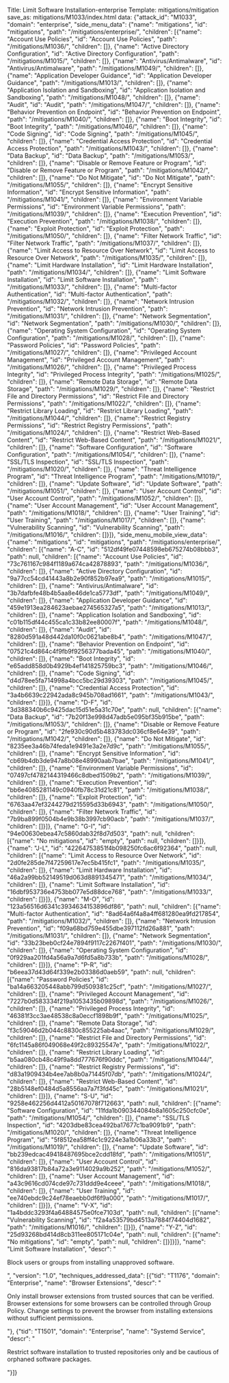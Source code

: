 Title: Limit Software Installation-enterprise
Template: mitigations/mitigation
save_as: mitigations/M1033/index.html
data: {"attack_id": "M1033", "domain": "enterprise", "side_menu_data": {"name": "mitigations", "id": "mitigations", "path": "/mitigations/enterprise/", "children": [{"name": "Account Use Policies", "id": "Account Use Policies", "path": "/mitigations/M1036/", "children": []}, {"name": "Active Directory Configuration", "id": "Active Directory Configuration", "path": "/mitigations/M1015/", "children": []}, {"name": "Antivirus/Antimalware", "id": "Antivirus/Antimalware", "path": "/mitigations/M1049/", "children": []}, {"name": "Application Developer Guidance", "id": "Application Developer Guidance", "path": "/mitigations/M1013/", "children": []}, {"name": "Application Isolation and Sandboxing", "id": "Application Isolation and Sandboxing", "path": "/mitigations/M1048/", "children": []}, {"name": "Audit", "id": "Audit", "path": "/mitigations/M1047/", "children": []}, {"name": "Behavior Prevention on Endpoint", "id": "Behavior Prevention on Endpoint", "path": "/mitigations/M1040/", "children": []}, {"name": "Boot Integrity", "id": "Boot Integrity", "path": "/mitigations/M1046/", "children": []}, {"name": "Code Signing", "id": "Code Signing", "path": "/mitigations/M1045/", "children": []}, {"name": "Credential Access Protection", "id": "Credential Access Protection", "path": "/mitigations/M1043/", "children": []}, {"name": "Data Backup", "id": "Data Backup", "path": "/mitigations/M1053/", "children": []}, {"name": "Disable or Remove Feature or Program", "id": "Disable or Remove Feature or Program", "path": "/mitigations/M1042/", "children": []}, {"name": "Do Not Mitigate", "id": "Do Not Mitigate", "path": "/mitigations/M1055/", "children": []}, {"name": "Encrypt Sensitive Information", "id": "Encrypt Sensitive Information", "path": "/mitigations/M1041/", "children": []}, {"name": "Environment Variable Permissions", "id": "Environment Variable Permissions", "path": "/mitigations/M1039/", "children": []}, {"name": "Execution Prevention", "id": "Execution Prevention", "path": "/mitigations/M1038/", "children": []}, {"name": "Exploit Protection", "id": "Exploit Protection", "path": "/mitigations/M1050/", "children": []}, {"name": "Filter Network Traffic", "id": "Filter Network Traffic", "path": "/mitigations/M1037/", "children": []}, {"name": "Limit Access to Resource Over Network", "id": "Limit Access to Resource Over Network", "path": "/mitigations/M1035/", "children": []}, {"name": "Limit Hardware Installation", "id": "Limit Hardware Installation", "path": "/mitigations/M1034/", "children": []}, {"name": "Limit Software Installation", "id": "Limit Software Installation", "path": "/mitigations/M1033/", "children": []}, {"name": "Multi-factor Authentication", "id": "Multi-factor Authentication", "path": "/mitigations/M1032/", "children": []}, {"name": "Network Intrusion Prevention", "id": "Network Intrusion Prevention", "path": "/mitigations/M1031/", "children": []}, {"name": "Network Segmentation", "id": "Network Segmentation", "path": "/mitigations/M1030/", "children": []}, {"name": "Operating System Configuration", "id": "Operating System Configuration", "path": "/mitigations/M1028/", "children": []}, {"name": "Password Policies", "id": "Password Policies", "path": "/mitigations/M1027/", "children": []}, {"name": "Privileged Account Management", "id": "Privileged Account Management", "path": "/mitigations/M1026/", "children": []}, {"name": "Privileged Process Integrity", "id": "Privileged Process Integrity", "path": "/mitigations/M1025/", "children": []}, {"name": "Remote Data Storage", "id": "Remote Data Storage", "path": "/mitigations/M1029/", "children": []}, {"name": "Restrict File and Directory Permissions", "id": "Restrict File and Directory Permissions", "path": "/mitigations/M1022/", "children": []}, {"name": "Restrict Library Loading", "id": "Restrict Library Loading", "path": "/mitigations/M1044/", "children": []}, {"name": "Restrict Registry Permissions", "id": "Restrict Registry Permissions", "path": "/mitigations/M1024/", "children": []}, {"name": "Restrict Web-Based Content", "id": "Restrict Web-Based Content", "path": "/mitigations/M1021/", "children": []}, {"name": "Software Configuration", "id": "Software Configuration", "path": "/mitigations/M1054/", "children": []}, {"name": "SSL/TLS Inspection", "id": "SSL/TLS Inspection", "path": "/mitigations/M1020/", "children": []}, {"name": "Threat Intelligence Program", "id": "Threat Intelligence Program", "path": "/mitigations/M1019/", "children": []}, {"name": "Update Software", "id": "Update Software", "path": "/mitigations/M1051/", "children": []}, {"name": "User Account Control", "id": "User Account Control", "path": "/mitigations/M1052/", "children": []}, {"name": "User Account Management", "id": "User Account Management", "path": "/mitigations/M1018/", "children": []}, {"name": "User Training", "id": "User Training", "path": "/mitigations/M1017/", "children": []}, {"name": "Vulnerability Scanning", "id": "Vulnerability Scanning", "path": "/mitigations/M1016/", "children": []}]}, "side_menu_mobile_view_data": {"name": "mitigations", "id": "mitigations", "path": "/mitigations/enterprise/", "children": [{"name": "A-C", "id": "512df49fe07448598eb675274b08bbb3", "path": null, "children": [{"name": "Account Use Policies", "id": "73c761167c984f1189a674ca42878893", "path": "/mitigations/M1036/", "children": []}, {"name": "Active Directory Configuration", "id": "9a77cc54cd41443a8b2e90f852b97ea9", "path": "/mitigations/M1015/", "children": []}, {"name": "Antivirus/Antimalware", "id": "3b7dafbfe48b4b5aa8e46de1ca5773df", "path": "/mitigations/M1049/", "children": []}, {"name": "Application Developer Guidance", "id": "459e1913ea284623aebae274565327a5", "path": "/mitigations/M1013/", "children": []}, {"name": "Application Isolation and Sandboxing", "id": "c01b115df44c455ca1c33b82ee80007f", "path": "/mitigations/M1048/", "children": []}, {"name": "Audit", "id": "8280d591a48d442da10f0c0621abe8b4", "path": "/mitigations/M1047/", "children": []}, {"name": "Behavior Prevention on Endpoint", "id": "07521c4d864c4f9fb9f9256377bada45", "path": "/mitigations/M1040/", "children": []}, {"name": "Boot Integrity", "id": "e65add858d0b4929b4ef141825759bc3", "path": "/mitigations/M1046/", "children": []}, {"name": "Code Signing", "id": "d4d78ee5fa714998a4bcc5bc29d39303", "path": "/mitigations/M1045/", "children": []}, {"name": "Credential Access Protection", "id": "3a4b6639c22942ada8c945b708ad1661", "path": "/mitigations/M1043/", "children": []}]}, {"name": "D-F", "id": "3d388340b6c9425dac15d51e5a31c70e", "path": null, "children": [{"name": "Data Backup", "id": "7b20f13e998d47adb5e095bf35b915be", "path": "/mitigations/M1053/", "children": []}, {"name": "Disable or Remove Feature or Program", "id": "2fe930c90d5b483783dc036cf8e64e39", "path": "/mitigations/M1042/", "children": []}, {"name": "Do Not Mitigate", "id": "8235ee3a46b74feda1e9491e3a2e7d9c", "path": "/mitigations/M1055/", "children": []}, {"name": "Encrypt Sensitive Information", "id": "cb69b4db3de947a8b08e48990aab7bae", "path": "/mitigations/M1041/", "children": []}, {"name": "Environment Variable Permissions", "id": "07497cf4782144319466c8dbed1509b2", "path": "/mitigations/M1039/", "children": []}, {"name": "Execution Prevention", "id": "bb6e4085281149c0940fb78c31d21c81", "path": "/mitigations/M1038/", "children": []}, {"name": "Exploit Protection", "id": "6763aa47ef3244279d215595d33b6943", "path": "/mitigations/M1050/", "children": []}, {"name": "Filter Network Traffic", "id": "7b9ba899f0504b4e9b38b3997cb90acb", "path": "/mitigations/M1037/", "children": []}]}, {"name": "G-I", "id": "94e00630ebea47c5860dab32f8d7d503", "path": null, "children": [{"name": "No mitigations", "id": "empty", "path": null, "children": []}]}, {"name": "J-L", "id": "42264753851f4b098250fc6ac6f92364", "path": null, "children": [{"name": "Limit Access to Resource Over Network", "id": "2d0fe285de7f47259617e7ec5b415fc1", "path": "/mitigations/M1035/", "children": []}, {"name": "Limit Hardware Installation", "id": "46a2a99bb52149519d063d8891345471", "path": "/mitigations/M1034/", "children": []}, {"name": "Limit Software Installation", "id": "16dbf953736e4753bb077e5d88dce768", "path": "/mitigations/M1033/", "children": []}]}, {"name": "M-O", "id": "123a56516d6341c3934634153896df86", "path": null, "children": [{"name": "Multi-factor Authentication", "id": "8ad64a6f4a8a4ff681280ea9fd217854", "path": "/mitigations/M1032/", "children": []}, {"name": "Network Intrusion Prevention", "id": "f09a68bd759e455dbe397112fd26a881", "path": "/mitigations/M1031/", "children": []}, {"name": "Network Segmentation", "id": "33b23beb0cf24e7894f9117c2267f401", "path": "/mitigations/M1030/", "children": []}, {"name": "Operating System Configuration", "id": "0f929aa201fd4a56a9a7d6fd5a8b733b", "path": "/mitigations/M1028/", "children": []}]}, {"name": "P-R", "id": "b6eea37d43d64f339e2b03386d0aeb59", "path": null, "children": [{"name": "Password Policies", "id": "ba14a663205448abb799d509381c25cf", "path": "/mitigations/M1027/", "children": []}, {"name": "Privileged Account Management", "id": "7227b0d583334f219a1053435b09898d", "path": "/mitigations/M1026/", "children": []}, {"name": "Privileged Process Integrity", "id": "46381f3cc3ae48538c8a0eccf1898b9f", "path": "/mitigations/M1025/", "children": []}, {"name": "Remote Data Storage", "id": "f3c59046d2b044c8830c855225ab4aac", "path": "/mitigations/M1029/", "children": []}, {"name": "Restrict File and Directory Permissions", "id": "6fc1145a86f049068e49f2c89325547e", "path": "/mitigations/M1022/", "children": []}, {"name": "Restrict Library Loading", "id": "b5aa080cb48c49f9a8dd777676f90ddc", "path": "/mitigations/M1044/", "children": []}, {"name": "Restrict Registry Permissions", "id": "d83a1909434b4ee7ab8b0a71445f07db", "path": "/mitigations/M1024/", "children": []}, {"name": "Restrict Web-Based Content", "id": "28b5148ef0484d5a8556aa7a7f3fd45c", "path": "/mitigations/M1021/", "children": []}]}, {"name": "S-U", "id": "9258e462256d4412a50167078f712663", "path": null, "children": [{"name": "Software Configuration", "id": "11fda1b090344084b8a1605c250cfc0e", "path": "/mitigations/M1054/", "children": []}, {"name": "SSL/TLS Inspection", "id": "4203dbe83cea492ba17677c1ba9091b9", "path": "/mitigations/M1020/", "children": []}, {"name": "Threat Intelligence Program", "id": "5f8512ea58ff4c1c9224e3a1b06a33b3", "path": "/mitigations/M1019/", "children": []}, {"name": "Update Software", "id": "bb239edcac49418487695bce2cdd18fd", "path": "/mitigations/M1051/", "children": []}, {"name": "User Account Control", "id": "816da93817b84a72a3e9114029a9b252", "path": "/mitigations/M1052/", "children": []}, {"name": "User Account Management", "id": "a43c9616cd074cde97c731ddd9e4ceee", "path": "/mitigations/M1018/", "children": []}, {"name": "User Training", "id": "ee740ebdc9c24ef78eaebb0df6f9a000", "path": "/mitigations/M1017/", "children": []}]}, {"name": "V-X", "id": "1a4bddc3293f4a64884575e0fce7103d", "path": null, "children": [{"name": "Vulnerability Scanning", "id": "f2a4a53579bd4513a7884f74404d1682", "path": "/mitigations/M1016/", "children": []}]}, {"name": "Y-Z", "id": "25d93268bd414d8cb311ee805171c04e", "path": null, "children": [{"name": "No mitigations", "id": "empty", "path": null, "children": []}]}]}, "name": "Limit Software Installation", "descr": "<p>Block users or groups from installing unapproved software.</p>", "version": "1.0", "techniques_addressed_data": [{"tid": "T1176", "domain": "Enterprise", "name": "Browser Extensions", "descr": "<p>Only install browser extensions from trusted sources that can be verified. Browser extensions for some browsers can be controlled through Group Policy. Change settings to prevent the browser from installing extensions without sufficient permissions.</p>"}, {"tid": "T1501", "domain": "Enterprise", "name": "Systemd Service", "descr": "<p>Restrict software installation to trusted repositories only and be cautious of orphaned software packages.</p>"}]}